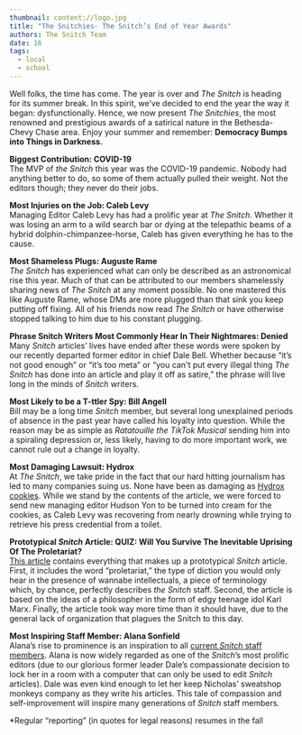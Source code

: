 ```yaml
---
thumbnail: content://logo.jpg
title: "The Snitchies- The Snitch’s End of Year Awards"
authors: The Snitch Team
date: 16
tags:
  - local
  - school
---
```


Well folks, the time has come. The year is over and *The Snitch* is heading for its summer break. In this spirit, we’ve decided to end the year the way it began: dysfunctionally. Hence, we now present *The Snitchies*, the most renowned and prestigious awards of a satirical nature in the Bethesda-Chevy Chase area. Enjoy your summer and remember: **Democracy Bumps into Things in Darkness.**

**Biggest Contribution: COVID-19**\
The MVP of *the Snitch* this year was the COVID-19 pandemic. Nobody had anything better to do, so some of them actually pulled their weight. Not the editors though; they never do their jobs.

**Most Injuries on the Job: Caleb Levy**\
Managing Editor Caleb Levy has had a prolific year at *The Snitch*. Whether it was losing an arm to a wild search bar or dying at the telepathic beams of a hybrid dolphin-chimpanzee-horse, Caleb has given everything he has to the cause.

**Most Shameless Plugs: Auguste Rame**\
*The Snitch* has experienced what can only be described as an astronomical rise this year. Much of that can be attributed to our members shamelessly sharing news of *The Snitch* at any moment possible. No one mastered this like Auguste Rame, whose DMs are more plugged than that sink you keep putting off fixing. All of his friends now read *The Snitch* or have otherwise stopped talking to him due to his constant plugging.

**Phrase Snitch Writers Most Commonly Hear In Their Nightmares: Denied**\
Many *Snitch* articles’ lives have ended after these words were spoken by our recently departed former editor in chief Dale Bell. Whether because “it’s not good enough” or “it’s too meta” or “you can't put every illegal thing *The Snitch* has done into an article and play it off as satire,” the phrase will live long in the minds of *Snitch* writers.

**Most Likely to be a T-ttler Spy: Bill Angell**\
Bill may be a long time *Snitch* member, but several long unexplained periods of absence in the past year have called his loyalty into question. While the reason may be as simple as *Ratatouille the TikTok Musical* sending him into a spiraling depression or, less likely, having to do more important work, we cannot rule out a change in loyalty.

**Most Damaging Lawsuit: Hydrox**\
At *The Snitch*, we take pride in the fact that our hard hitting journalism has led to many companies suing us. None have been as damaging as [Hydrox cookies](https://snitchbcc.com/article/conservative-hydrox-pivot). While we stand by the contents of the article, we were forced to send new managing editor Hudson Yon to be turned into cream for the cookies, as Caleb Levy was recovering from nearly drowning while trying to retrieve his press credential from a toilet.

**Prototypical *Snitch* Article: QUIZ: Will You Survive The Inevitable Uprising Of The Proletariat?** \
[This article](https://snitchbcc.com/article/prole-uprising) contains everything that makes up a prototypical *Snitch* article. First, it includes the word “proletariat,” the type of diction you would only hear in the presence of wannabe intellectuals, a piece of terminology which, by chance, perfectly describes *the* *Snitch* staff. Second, the article is based on the ideas of a philosopher in the form of edgy teenage idol Karl Marx. Finally, the article took way more time than it should have, due to the general lack of organization that plagues the Snitch to this day.

**Most Inspiring Staff Member: Alana Sonfield**\
Alana’s rise to prominence is an inspiration to all [current *Snitch* staff members](https://snitchbcc.com/about). Alana is now widely regarded as one of the *Snitch*’s most prolific editors (due to our glorious former leader Dale’s compassionate decision to lock her in a room with a computer that can only be used to edit *Snitch* articles). Dale was even kind enough to let her keep Nicholas’ sweatshop monkeys company as they write his articles. This tale of compassion and self-improvement will inspire many generations of *Snitch* staff members.

*Regular “reporting” (in quotes for legal reasons) resumes in the fall

